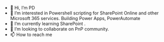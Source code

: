 - 👋 Hi, I’m PD
- 👀 I’m interested in Powershell scripting for SharePoint Online and other Microsoft 365 services. Building Power Apps, PowerAutomate
- 🌱 I’m currently learning SharePoint . 
- 💞️ I’m looking to collaborate on PnP community. 
- 📫 How to reach me 

<!---
prattay56/prattay56 is a ✨ special ✨ repository because its `README.md` (this file) appears on your GitHub profile.
You can click the Preview link to take a look at your changes.
--->
